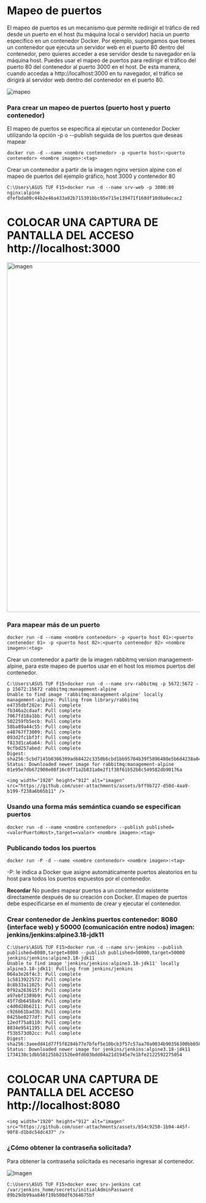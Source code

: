 # Mapeo de puertos
El mapeo de puertos es un mecanismo que permite redirigir el tráfico de red desde un puerto en el host (tu máquina local o servidor) hacia un puerto específico en un contenedor Docker.
Por ejemplo, supongamos que tienes un contenedor que ejecuta un servidor web en el puerto 80 dentro del contenedor, pero quieres acceder a ese servidor desde tu navegador en la máquina host. Puedes usar el mapeo de puertos para redirigir el tráfico del puerto 80 del contenedor al puerto 3000 en el host. De esta manera, cuando accedas a http://localhost:3000 en tu navegador, el tráfico se dirigirá al servidor web dentro del contenedor en el puerto 80.

![mapeo](mapeoPuertos.PNG)

### Para crear un mapeo de puertos (puerto host y puerto contenedor)
El mapeo de puertos se especifica al ejecutar un contenedor Docker utilizando la opción -p o --publish seguida de los puertos que deseas mapear
```
docker run -d --name <nombre contenedor> -p <puerto host>:<puerto contenedor> <nombre imagen>:<tag>

```
Crear un contenedor a partir de la imagen nginx version alpine con el mapeo de puertos del ejemplo gráfico, host 3000 y contenedor 80
```
C:\Users\ASUS TUF F15>docker run -d --name srv-web -p 3000:80 nginx:alpine
dfefbda00c44b2e46a433a02b715391bbc05e715e139471f168df10d0a0ecac2
```
# COLOCAR UNA CAPTURA DE PANTALLA  DEL ACCESO http://localhost:3000
<img width="1920" height="912" alt="imagen" src="https://github.com/user-attachments/assets/82135972-b6a4-4b5c-83b6-914aa31934db" />

### Para mapear más de un puerto

```
docker run -d --name <nombre contenedor> -p <puerto host 01>:<puerto contenedor 01> -p <puerto host 02>:<puerto contenedor 02> <nombre imagen>:<tag>
```

Crear un contenedor a partir de la imagen rabbitmq version management-alpine, para este mapeo de puertos usar en el host los mismos puertos del contenedor.
```
C:\Users\ASUS TUF F15>docker run -d --name srv-rabbitmq -p 5672:5672 -p 15672:15672 rabbitmq:management-alpine
Unable to find image 'rabbitmq:management-alpine' locally
management-alpine: Pulling from library/rabbitmq
e4735dbf282e: Pull complete
fb346a2cdaaf: Pull complete
7067fd18a1bb: Pull complete
502259fb5ecb: Pull complete
58ba89a44c55: Pull complete
e48767f73009: Pull complete
093d2fc1bf3f: Pull complete
f813d1ca6a64: Pull complete
9cfbd257abed: Pull complete
Digest: sha256:5cbd7145b0306399ad68422c3350b6cbd1bb95704b39f5896480e5b6d4238a04
Status: Downloaded newer image for rabbitmq:management-alpine
01e95e7db672908e08f16c0f71a2b831a0e2f1f38f61b52b8c549582db90176a
```
```
<img width="1920" height="912" alt="imagen" src="https://github.com/user-attachments/assets/bff9b727-d50d-4aa9-b199-f238a6b65b11" />
```
### Usando una forma más semántica cuando se especifican puertos

```
docker run -d --name <nombre contenedor> --publish published=<valorPuertoHost>,target=<valor> <nombre imagen>:<tag> 
```
### Publicando todos los puertos
```
docker run -P -d --name <nombre contenedor> <nombre imagen>:<tag> 
```

-P: le indica a Docker que asigne automáticamente puertos aleatorios en tu host para todos los puertos expuestos por el contenedor.

**Recordar**
No puedes mapear puertos a un contenedor existente directamente después de su creación con Docker. El mapeo de puertos debe especificarse en el momento de crear y ejecutar el contenedor.

### Crear contenedor de Jenkins puertos contenedor: 8080 (interface web) y 50000 (comunicación entre nodos) imagen: jenkins/jenkins:alpine3.18-jdk11
```
C:\Users\ASUS TUF F15>docker run -d --name srv-jenkins --publish published=8080,target=8080 --publish published=50000,target=50000 jenkins/jenkins:alpine3.18-jdk11
Unable to find image 'jenkins/jenkins:alpine3.18-jdk11' locally
alpine3.18-jdk11: Pulling from jenkins/jenkins
064a3e26f4c3: Pull complete
1c5813922572: Pull complete
8c8b33a11025: Pull complete
0f92a263615f: Pull complete
a97ebf1389b9: Pull complete
45f7db6458a9: Pull complete
c4d0d28b6211: Pull complete
c926b61bad3b: Pull complete
0425be0277df: Pull complete
12edf75a8110: Pull complete
8034e9541195: Pull complete
f53b573d02cc: Pull complete
Digest: sha256:3aeedd41d77f5f8284b77e7bfef5e10bcb3f57c57aa70a0034b90356300bb058
Status: Downloaded newer image for jenkins/jenkins:alpine3.18-jdk11
1734130c1dbb58125bb21526e0fd603bdd04a21d1945e7e1bfe2122592275054
```
# COLOCAR UNA CAPTURA DE PANTALLA  DEL ACCESO http://localhost:8080
```
<img width="1920" height="912" alt="imagen" src="https://github.com/user-attachments/assets/b54c9250-1b94-445f-90f8-d1bdc54dc437" />
```
### ¿Cómo obtener la contraseña solicitada?
Para obtener la contraseña solicitada es necesario ingresar al contenedor.

![Imagen](jenkins.PNG)
```
C:\Users\ASUS TUF F15>docker exec srv-jenkins cat /var/jenkins_home/secrets/initialAdminPassword
89b29db99aa846f19b508df6364675bf
```
